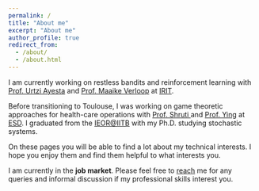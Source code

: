 ```yaml
---
permalink: /
title: "About me"
excerpt: "About me"
author_profile: true
redirect_from: 
  - /about/
  - /about.html
---
```

    
<p>I am currently working on restless bandits and reinforcement learning with <a href = "https://www.irit.fr/~Urtzi.Ayesta/" target="_blank">Prof. Urtzi Ayesta</a> and <a href = "http://verloop.perso.enseeiht.fr/" target="_blank">Prof. Maaike Verloop</a> at <a href = "https://www.irit.fr/?lang=en" target="_blank">IRIT</a>. </p>

<p>Before transitioning to Toulouse, I was working on game theoretic approaches for health-care operations with <a href = "https://esd.sutd.edu.sg/people/faculty/shrutivandana-sharma" target="_blank"> Prof. Shruti </a> and <a href = "https://esd.sutd.edu.sg/people/faculty/ying-xu" target="_blank">Prof. Ying</a> at <a href = "https://esd.sutd.edu.sg/" target="_blank"> ESD</a>. 
I graduated from the <a href = "http://www.ieor.iitb.ac.in/" target="_blank">IEOR@IITB</a> 
with my Ph.D. studying stochastic systems. </p>

<p>On these pages you will be able to find a lot about my technical interests. I hope you enjoy them and find them helpful to what interests you. </p>

<p>I am currently in the <b>job market</b>. Please feel free to <a href="mailto:manu-kumar.gupta@irit.fr">reach</a> me for any queries and informal discussion if my professional skills interest you.</p>

